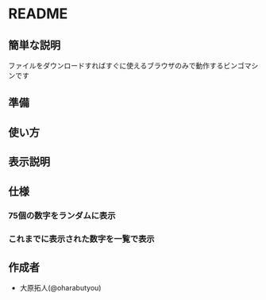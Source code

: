 # README
## 簡単な説明
ファイルをダウンロードすればすぐに使えるブラウザのみで動作するビンゴマシンです

## 準備

## 使い方

## 表示説明

## 仕様
### 75個の数字をランダムに表示

### これまでに表示された数字を一覧で表示

## 作成者

- 大原拓人(@oharabutyou)
